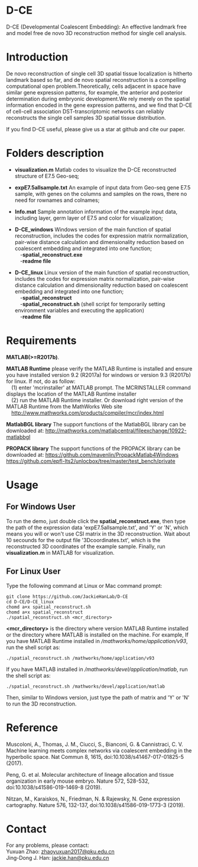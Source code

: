 # D-CE
D-CE (Developmental Coalescent Embedding): An effective landmark free and model free de novo 3D reconstruction method for single cell analysis.

# Introduction
De novo reconstruction of single cell 3D spatial tissue localization is hitherto landmark based so far, and de novo spatial reconstruction is a compelling computational open problem.Theoretically, cells adjacent in space have similar gene expression patterns, for example, the anterior and posterior determination during embryonic development.We rely merely on the spatial information encoded in the gene expression patterns, and we find that D-CE of cell-cell association DST-transcriptomic networks can reliably reconstructs the single cell samples 3D spatial tissue distribution. 

If you find D-CE useful, please give us a star at github and cite our paper.


# Folders description
- **visualization.m**
Matlab codes to visualize the D-CE reconstructed structure of E7.5 Geo-seq;  
- **expE7.5allsample.txt**
An example of input data from Geo-seq gene E7.5 sample, with genes on the columns and samples on the rows, there no need for rownames and colnames;  
- **Info.mat**
Sample annotation information of the example input data, including layer, germ layer of E7.5 and color for visualization;  
- **D-CE_windows**
Windows version of the main function of spatial reconstruction, includes the codes for expression matrix normalization, pair-wise distance calculation and dimensionality reduction based on coalescent embedding and integrated into one function;  
&emsp;-**spatial_reconstruct.exe**    
&emsp;-**readme file**   

- **D-CE_linux**
Linux version of the main function of spatial reconstruction, includes the codes for expression matrix normalization, pair-wise distance calculation and dimensionality reduction based on coalescent embedding and integrated into one function;  
&emsp;-**spatial_reconstruct**  
&emsp;-**spatial_reconstruct.sh** (shell script for temporarily setting environment variables and executing the application)  
&emsp;-**readme file**  

# Requirements
**MATLAB(>=R2017b)**.

**MATLAB Runtime** please verify the MATLAB Runtime is installed and ensure you have installed version 9.2 (R2017a) for windows or version 9.3 (R2017b) for linux. If not, do as follow:  
&emsp;(1) enter 'mcrinstaller' at MATLAB prompt. The MCRINSTALLER command displays the location of the MATLAB Runtime installer  
&emsp;(2) run the MATLAB Runtime installer. Or download right version of the MATLAB Runtime from the MathWorks Web site  
&emsp;http://www.mathworks.com/products/compiler/mcr/index.html

**MatlabBGL library** The support functions of the MatlabBGL library can be downloaded at:
http://mathworks.com/matlabcentral/fileexchange/10922-matlabbgl

**PROPACK library** The support functions of the PROPACK library can be downloaded at:
https://github.com/mavenlin/PropackMatlab4Windows
https://github.com/epfl-lts2/unlocbox/tree/master/test_bench/private

# Usage
## For Windows User
To run the demo, just double click the **spatial_reconstruct.exe**, then type the path of the expression data 'expE7.5allsample.txt', and 'Y' or 'N', which means you will or won't use CSI matrix in the 3D reconstruction. Wait about 10 secounds for the output file '3Dcoordinates.txt', which is the reconstructed 3D coordinates of the example sample. Finally, run **visualization.m** in MATLAB for visualization.

## For Linux User
Type the following command at Linux or Mac command prompt:
```
git clone https://github.com/JackieHanLab/D-CE
cd D-CE/D-CE_linux
chomd a+x spatial_reconstruct.sh
chomd a+x spatial_reconstruct
./spatial_reconstruct.sh <mcr_directory>
```
 **<mcr_directory>** is the directory where version MATLAB Runtime installed or the directory where MATLAB is installed on the machine. For example, If you have MATLAB Runtime installed in */mathworks/home/application/v93*, run the shell script as:  
```  
./spatial_reconstruct.sh /mathworks/home/application/v93  
```  
If you have MATLAB installed in */mathworks/devel/application/matlab*, run the shell script as:  

```  
./spatial_reconstruct.sh /mathworks/devel/application/matlab
```  
Then, similar to Windows version, just type the path of matrix and 'Y' or 'N' to run the 3D reconstruction.  

# Reference
Muscoloni, A., Thomas, J. M., Ciucci, S., Bianconi, G. & Cannistraci, C. V. Machine learning meets complex networks via coalescent embedding in the hyperbolic space. Nat Commun 8, 1615, doi:10.1038/s41467-017-01825-5 (2017).  

Peng, G. et al. Molecular architecture of lineage allocation and tissue organization in early mouse embryo. Nature 572, 528-532, doi:10.1038/s41586-019-1469-8 (2019).  

Nitzan, M., Karaiskos, N., Friedman, N. & Rajewsky, N. Gene expression cartography. Nature 576, 132-137, doi:10.1038/s41586-019-1773-3 (2019).  


# Contact  
For any problems, please contact:  
Yuxuan Zhao: zhaoyuxuan2017@pku.edu.cn  
Jing-Dong J. Han: jackie.han@pku.edu.cn  

